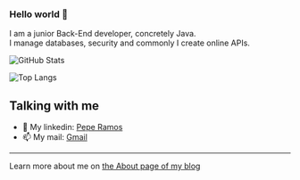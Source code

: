 ### Hello world 👋

I am a junior Back-End developer, concretely Java. <br>
I manage databases, security and commonly I create online APIs.


![GitHub Stats](https://github-readme-stats-just-hack-it.vercel.app/api?username=jramma&count_private=true&show_icons=true)

![Top Langs](https://github-readme-stats-just-hack-it.vercel.app/api/top-langs?username=jramma&layout=compact)
<!--![Top Langs](https://github-readme-stats.vercel.app/api/top-langs?username=jramma&layout=compact)--->

## Talking with me

- 💼 My linkedin: [Pepe Ramos](https://www.linkedin.com/in/peperamos090922/)
- 📫 My mail: <a href="mailto:jrmasip97@gmail.com">Gmail</a>
---

Learn more about me on [the About page of my blog](https://peperamos.cat/)
